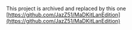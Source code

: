 This project is archived and replaced by this one [https://github.com/JazZ51/MaDKitLanEdition](https://github.com/JazZ51/MaDKitLanEdition)

